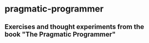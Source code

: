 # pragmatic-programmer

## Exercises and thought experiments from the book "The Pragmatic Programmer"